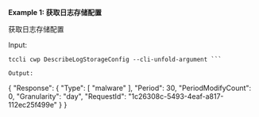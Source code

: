 **Example 1: 获取日志存储配置**

获取日志存储配置

Input: 

```
tccli cwp DescribeLogStorageConfig --cli-unfold-argument ```

Output: 
```
{
    "Response": {
        "Type": [
            "malware"
        ],
        "Period": 30,
        "PeriodModifyCount": 0,
        "Granularity": "day",
        "RequestId": "1c26308c-5493-4eaf-a817-112ec25f499e"
    }
}
```

